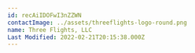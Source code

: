 ```yaml
---
id: recAiIDOFwI3nZZWN
contactImage: ../assets/threeflights-logo-round.png
name: Three Flights, LLC
Last Modified: 2022-02-21T20:15:38.000Z
---
```

